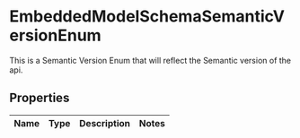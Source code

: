 # EmbeddedModelSchemaSemanticVersionEnum

This is a Semantic Version Enum that will reflect the Semantic version of the api.

## Properties

Name | Type | Description | Notes
------------ | ------------- | ------------- | -------------




